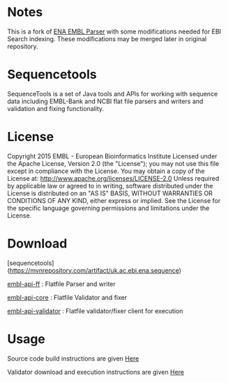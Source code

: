 # Notes
This is a fork of [ENA EMBL Parser](https://github.com/enasequence/sequencetools/) with some modifications needed for EBI Search indexing.
These modifications may be merged later in original repository.

# Sequencetools

SequenceTools is a set of Java tools and APIs for working with sequence data including EMBL-Bank and NCBI flat file parsers and writers and validation and fixing functionality. 

# License

Copyright 2015 EMBL - European Bioinformatics Institute Licensed under the Apache License, Version 2.0 (the "License"); 
you may not use this file except in compliance with the License. 
You may obtain a copy of the License at: http://www.apache.org/licenses/LICENSE-2.0 
Unless required by applicable law or agreed to in writing, software distributed under the License is distributed on an "AS IS" BASIS, WITHOUT WARRANTIES OR CONDITIONS OF ANY KIND, either express or implied. See the License for the specific language governing permissions and limitations under the License.

# Download

[sequencetools] (https://mvnrepository.com/artifact/uk.ac.ebi.ena.sequence) <br />

[embl-api-ff](https://mvnrepository.com/artifact/uk.ac.ebi.ena.sequence/embl-api-ff) : Flatfile Parser and writer <br /> 

[embl-api-core](https://mvnrepository.com/artifact/uk.ac.ebi.ena.sequence/embl-api-core) : Flatfile Validator and fixer <br />

[embl-api-validator](https://mvnrepository.com/artifact/uk.ac.ebi.ena.sequence/embl-api-validator) : 
Flatfile validator/fixer client for execution <br />


# Usage

Source code build instructions are given [Here](https://github.com/enasequence/sequencetools/wiki/Build-Instructions)

Validator download and execution instructions are given [Here](http://www.ebi.ac.uk/ena/software/flat-file-validator)











